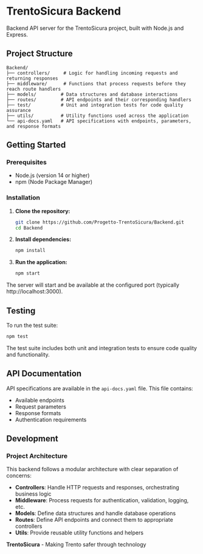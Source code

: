 # TrentoSicura Backend

Backend API server for the TrentoSicura project, built with Node.js and Express.

## Project Structure

```
Backend/
├── controllers/     # Logic for handling incoming requests and returning responses
├── middleware/      # Functions that process requests before they reach route handlers
├── models/         # Data structures and database interactions
├── routes/         # API endpoints and their corresponding handlers
├── test/           # Unit and integration tests for code quality assurance
├── utils/          # Utility functions used across the application
└── api-docs.yaml   # API specifications with endpoints, parameters, and response formats
```

## Getting Started

### Prerequisites

- Node.js (version 14 or higher)
- npm (Node Package Manager)

### Installation

1. **Clone the repository:**
   ```bash
   git clone https://github.com/Progetto-TrentoSicura/Backend.git
   cd Backend
   ```

2. **Install dependencies:**
   ```bash
   npm install
   ```

3. **Run the application:**
   ```bash
   npm start
   ```

The server will start and be available at the configured port (typically http://localhost:3000).

## Testing

To run the test suite:

```bash
npm test
```

The test suite includes both unit and integration tests to ensure code quality and functionality.

## API Documentation

API specifications are available in the `api-docs.yaml` file. This file contains:
- Available endpoints
- Request parameters
- Response formats
- Authentication requirements

## Development

### Project Architecture

This backend follows a modular architecture with clear separation of concerns:

- **Controllers**: Handle HTTP requests and responses, orchestrating business logic
- **Middleware**: Process requests for authentication, validation, logging, etc.
- **Models**: Define data structures and handle database operations
- **Routes**: Define API endpoints and connect them to appropriate controllers
- **Utils**: Provide reusable utility functions and helpers


**TrentoSicura** - Making Trento safer through technology